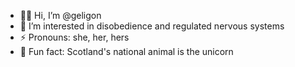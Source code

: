 - 🧟‍♀ Hi, I’m @geligon
- 👀 I’m interested in disobedience and regulated nervous systems
- ⚡ Pronouns: she, her, hers
- 🦄 Fun fact: Scotland's national animal is the unicorn

<!---
geligon/geligon is a ✨ special ✨ repository because its `README.md` (this file) appears on your GitHub profile.
You can click the Preview link to take a look at your changes.
--->
